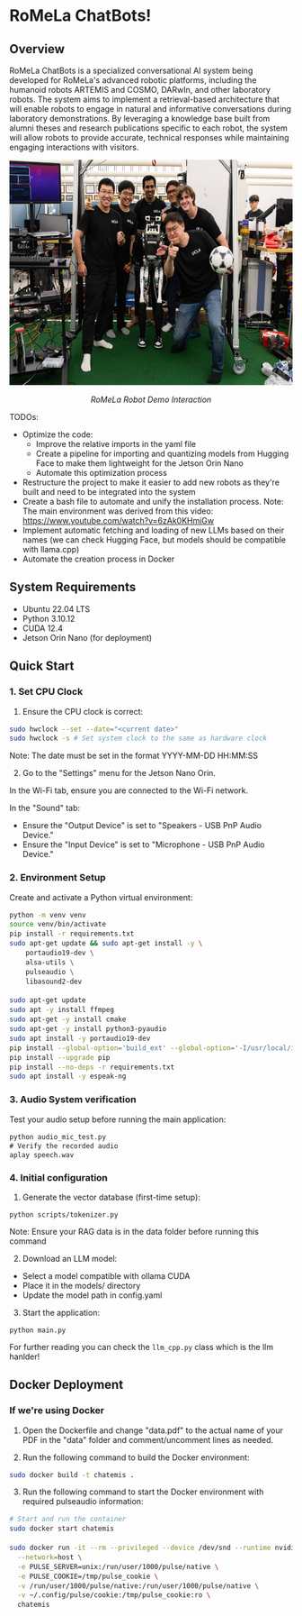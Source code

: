 # RoMeLa ChatBots!

## Overview

RoMeLa ChatBots is a specialized conversational AI system being developed for RoMeLa's advanced robotic platforms, including the humanoid robots ARTEMIS and COSMO, DARwIn, and other laboratory robots. The system aims to implement a retrieval-based architecture that will enable robots to engage in natural and informative conversations during laboratory demonstrations. By leveraging a knowledge base built from alumni theses and research publications specific to each robot, the system will allow robots to provide accurate, technical responses while maintaining engaging interactions with visitors.

<div align="center">
  <img src="images/web.news_.robotmakers.BJM_.a.jpg" alt="RoMeLa Robot Demo" width="600" height="400">
  <p><em>RoMeLa Robot Demo Interaction</em></p>
</div>

TODOs:
+ Optimize the code:
  - Improve the relative imports in the yaml file
  - Create a pipeline for importing and quantizing models from Hugging Face to make them lightweight for the Jetson Orin Nano
  - Automate this optimization process
+ Restructure the project to make it easier to add new robots as they're built and need to be integrated into the system
+ Create a bash file to automate and unify the installation process. Note: The main environment was derived from this video: https://www.youtube.com/watch?v=6zAk0KHmiGw
+ Implement automatic fetching and loading of new LLMs based on their names (we can check Hugging Face, but models should be compatible with llama.cpp)
+ Automate the creation process in Docker


## System Requirements

- Ubuntu 22.04 LTS
- Python 3.10.12
- CUDA 12.4
- Jetson Orin Nano (for deployment)


## Quick Start

### 1. Set CPU Clock

1. Ensure the CPU clock is correct:

```bash
sudo hwclock --set --date="<current date>"
sudo hwclock -s # Set system clock to the same as hardware clock
```

Note: The date must be set in the format YYYY-MM-DD HH:MM:SS

2. Go to the "Settings" menu for the Jetson Nano Orin.

In the Wi-Fi tab, ensure you are connected to the Wi-Fi network.

In the "Sound" tab:

- Ensure the "Output Device" is set to "Speakers - USB PnP Audio Device."
- Ensure the "Input Device" is set to "Microphone - USB PnP Audio Device."

### 2. Environment Setup

Create and activate a Python virtual environment:

```bash
python -m venv venv
source venv/bin/activate
pip install -r requirements.txt
sudo apt-get update && sudo apt-get install -y \
    portaudio19-dev \
    alsa-utils \
    pulseaudio \
    libasound2-dev

sudo apt-get update
sudo apt -y install ffmpeg
sudo apt-get -y install cmake
sudo apt-get -y install python3-pyaudio
sudo apt install -y portaudio19-dev
pip install --global-option='build_ext' --global-option='-I/usr/local/include' --global-option='-L/usr/local/lib' pyaudio 
pip install --upgrade pip
pip install --no-deps -r requirements.txt
sudo apt install -y espeak-ng
```
### 3. Audio System verification
Test your audio setup before running the main application:

```
python audio_mic_test.py
# Verify the recorded audio
aplay speech.wav
```

### 4. Initial configuration

1. Generate the vector database (first-time setup):
```
python scripts/tokenizer.py
```
Note: Ensure your RAG data is in the data folder before running this command

2. Download an LLM model:
- Select a model compatible with ollama CUDA
- Place it in the models/ directory
- Update the model path in config.yaml

3. Start the application:
```
python main.py 
```
For further reading you can check the `llm_cpp.py` class which is the llm hanlder!

## Docker Deployment

### If we're using Docker

1. Open the Dockerfile and change "data.pdf" to the actual name of your PDF in the "data" folder and comment/uncomment lines as needed.

2. Run the following command to build the Docker environment:
```bash
sudo docker build -t chatemis .
```

3. Run the following command to start the Docker environment with required pulseaudio information:
```bash
# Start and run the container
sudo docker start chatemis

sudo docker run -it --rm --privileged --device /dev/snd --runtime nvidia \
  --network=host \
  -e PULSE_SERVER=unix:/run/user/1000/pulse/native \
  -e PULSE_COOKIE=/tmp/pulse_cookie \
  -v /run/user/1000/pulse/native:/run/user/1000/pulse/native \
  -v ~/.config/pulse/cookie:/tmp/pulse_cookie:ro \
  chatemis
```



